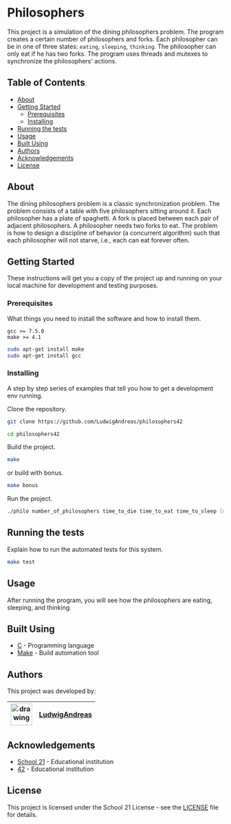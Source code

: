 # Philosophers

This project is a simulation of the dining philosophers problem. The program creates a certain number of philosophers and forks. Each philosopher can be in one of three states: `eating`, `sleeping`, `thinking`. The philosopher can only eat if he has two forks. The program uses threads and mutexes to synchronize the philosophers' actions.

## Table of Contents

- [About](#about)
- [Getting Started](#getting-started)
  - [Prerequisites](#prerequisites)
  - [Installing](#installing)
- [Running the tests](#running-the-tests)
- [Usage](#usage)
- [Built Using](#built-using)
- [Authors](#authors)
- [Acknowledgements](#acknowledgements)
- [License](#license)

## About

The dining philosophers problem is a classic synchronization problem. The problem consists of a table with five philosophers sitting around it. Each philosopher has a plate of spaghetti. A fork is placed between each pair of adjacent philosophers. A philosopher needs two forks to eat. The problem is how to design a discipline of behavior (a concurrent algorithm) such that each philosopher will not starve, i.e., each can eat forever often.

## Getting Started

These instructions will get you a copy of the project up and running on your local machine for development and testing purposes.

### Prerequisites

What things you need to install the software and how to install them.

```text
gcc >= 7.5.0
make >= 4.1
```

```bash
sudo apt-get install make
sudo apt-get install gcc
```

### Installing

A step by step series of examples that tell you how to get a development env running.

Clone the repository.

```bash
git clone https://github.com/LudwigAndreas/philosophers42

cd philosophers42
```

Build the project.

```bash
make
```

or build with bonus.

```bash
make bonus
```

Run the project.

```bash
./philo number_of_philosophers time_to_die time_to_eat time_to_sleep [number_of_times_each_philosopher_must_eat]
```

## Running the tests

Explain how to run the automated tests for this system.

```bash
make test
```

## Usage

After running the program, you will see how the philosophers are eating, sleeping, and thinking.

## Built Using

- [C](https://en.wikipedia.org/wiki/C_(programming_language)) - Programming language
- [Make](https://en.wikipedia.org/wiki/Make_(software)) - Build automation tool

## Authors

This project was developed by:

| <img src="https://avatars.githubusercontent.com/u/88089961?v=4" alt="drawing" width="50"/> |[LudwigAndreas](https://github.com/LudwigAndreas)|
| --- | --- |

## Acknowledgements

- [School 21](https://21-school.ru/) - Educational institution
- [42](https://www.42.fr/) - Educational institution

## License

This project is licensed under the School 21 License - see the [LICENSE](LICENSE) file for details.
